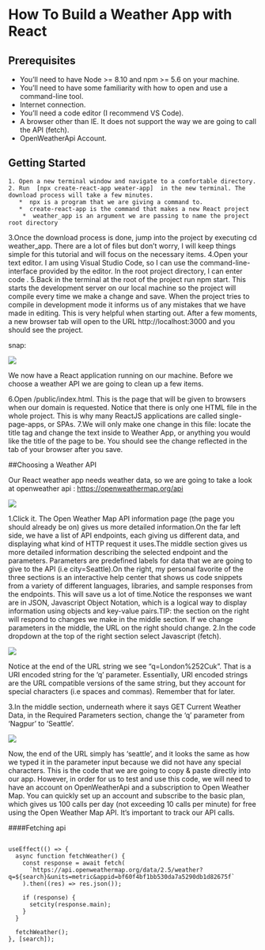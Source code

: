 # How To Build a Weather App with React
## Prerequisites

* You’ll need to have Node >= 8.10 and npm >= 5.6 on your machine.
* You’ll need to have some familiarity with how to open and use a command-line tool.
* Internet connection.
* You’ll need a code editor (I recommend VS Code).
* A browser other than IE. It does not support the way we are going to call the API (fetch).
* OpenWeatherApi Account.


## Getting Started
    1. Open a new terminal window and navigate to a comfortable directory.
    2. Run  [npx create-react-app weater-app]  in the new terminal. The download process will take a few minutes.
       *  npx is a program that we are giving a command to.
       *  create-react-app is the command that makes a new React project
        *  weather_app is an argument we are passing to name the project root directory
   3.Once the download process is done, jump into the project by executing cd weather_app. There are a lot of files but don’t worry, I will keep things simple for this tutorial and will focus on the necessary items.
   4.Open your text editor. I am using Visual Studio Code, so I can use the command-line-interface provided by the editor. In the root project directory, I can enter code .
   5.Back in the terminal at the root of the project run npm start. This starts the development server on our local machine so the project will compile every time we make a change and save. When the project tries to compile in development mode it informs us of any mistakes that we have made in editing. This is very helpful when starting out.
After a few moments, a new browser tab will open to the URL http://localhost:3000 and you should see the project.
     
     
  snap:

![](https://i.ytimg.com/vi/ctLFWAanxcI/maxresdefault.jpg)

We now have a React application running on our machine. Before we choose a weather API we are going to clean up a few items.

6.Open /public/index.html. This is the page that will be given to browsers when our domain is requested. Notice that there is only one HTML file in the whole project. This is why many ReactJS applications are called single-page-apps, or SPAs.
7.We will only make one change in this file: locate the title tag and change the text inside to Weather App, or anything you would like the title of the page to be. You should see the change reflected in the tab of your browser after you save.

##Choosing a Weather API

Our React weather app needs weather data, so we are going to take a look at openweather api : https://openweathermap.org/api


![](https://simple-circuit.com/wp-content/uploads/2018/08/openweathermap-api-key.png)

1.Click it. The Open Weather Map API information page (the page you should already be on) gives us more detailed information.On the far left side, we have a list of API endpoints, each giving us different data, and displaying what kind of HTTP request it uses.The middle section gives us more detailed information describing the selected endpoint and the parameters. Parameters are predefined labels for data that we are going to give to the API (i.e city=Seattle).On the right, my personal favorite of the three sections is an interactive help center that shows us code snippets from a variety of different languages, libraries, and sample responses from the endpoints. This will save us a lot of time.Notice the responses we want are in JSON, Javascript Object Notation, which is a logical way to display information using objects and key-value pairs.TIP: the section on the right will respond to changes we make in the middle section. If we change parameters in the middle, the URL on the right should change.
2.In the code dropdown at the top of the right section select Javascript (fetch).

![](https://hackster.imgix.net/uploads/attachments/386539/screen_shot_2017-11-28_at_13_47_26_I2nTnJIsTX.png?auto=compress%2Cformat&w=900&h=675&fit=min)

Notice at the end of the URL string we see “q=London%252Cuk”. That is a URI encoded string for the ‘q’ parameter. Essentially, URI encoded strings are the URL compatible versions of the same string, but they account for special characters (i.e spaces and commas). Remember that for later.

3.In the middle section, underneath where it says GET Current Weather Data, in the Required Parameters section, change the ‘q’ parameter from ‘Nagpur’ to ‘Seattle’.


![](https://apipheny.io/wp-content/uploads/2020/04/8-6-1024x640.jpg)

Now, the end of the URL simply has ‘seattle’, and it looks the same as how we typed it in the parameter input because we did not have any special characters.
This is the code that we are going to copy & paste directly into our app. However, in order for us to test and use this code, we will need to have an account on OpenWeatherApi and a subscription to Open Weather Map. You can quickly set up an account and subscribe to the basic plan, which gives us 100 calls per day (not exceeding 10 calls per minute) for free using the Open Weather Map API. It’s important to track our API calls.

####Fetching api
```

useEffect(() => {
  async function fetchWeather() {
    const response = await fetch(
      `https://api.openweathermap.org/data/2.5/weather?q=${search}&units=metric&appid=bf60f4bf1bb530da7a5290db1d82675f`
    ).then((res) => res.json());

    if (response) {
      setcity(response.main);
    }
  }

  fetchWeather();
}, [search]);


